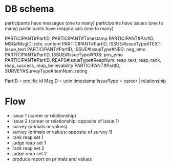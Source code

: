 
DB schema
===
participants have messages (one to many)
participants have issues (one to many)
participants have reappraisals (one to many)

PARTICIPANT#PartID, PARTICIPANT#Timestamp
PARTICIPANT#PartID, MSG#MsgID: role, content
PARTICIPANT#PartID, ISSUE#IssueType#TEXT: issue_text
PARTICIPANT#PartID, ISSUE#IssueType#NEG: neg_emo
PARTICIPANT#PartID, ISSUE#IssueType#POS: pos_emo
PARTICIPANT#PartID, REAPS#IssueType#ReapNum: reap_text, reap_rank, reap_success, reap_believability
PARTICIPANT#PartID, SURVEY#SurveyType#ItemNum: rating

PartID = prolific id
MsgID = unix timestamp
IssueType = career | relationship

Flow
===

- issue 1 (career or relationship)
- issue 2 (career or relationship: opposite of issue 1)
- survey (primals or values)
- survey (primals or values: opposite of survey 1)
- rank reap set 1
- judge reap set 1
- rank reap set 2
- judge reap set 2
- produce report on primals and values
